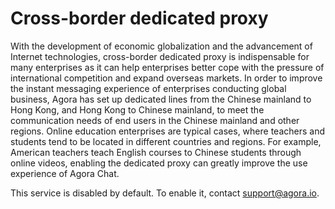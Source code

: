 # Cross-border dedicated proxy

With the development of economic globalization and the advancement of Internet technologies, cross-border dedicated proxy is indispensable for many enterprises as it can help enterprises better cope with the pressure of international competition and expand overseas markets. In order to improve the instant messaging experience of enterprises conducting global business, Agora has set up dedicated lines from the Chinese mainland to Hong Kong, and Hong Kong to Chinese mainland, to meet the communication needs of end users in the Chinese mainland and other regions. Online education enterprises are typical cases, where teachers and students tend to be located in different countries and regions. For example, American teachers teach English courses to Chinese students through online videos, enabling the dedicated proxy can greatly improve the use experience of Agora Chat.

This service is disabled by default. To enable it, contact [support@agora.io](mailto:support@agora.io).


